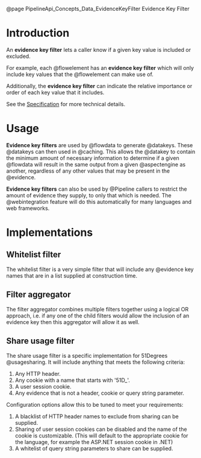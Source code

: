 @page PipelineApi_Concepts_Data_EvidenceKeyFilter Evidence Key Filter

# Introduction

An **evidence key filter** lets a caller know if a given key value is included or excluded.

For example, each @flowelement has an **evidence key filter** which will only include key values
that the @flowelement can make use of.

Additionally, the **evidence key filter** can indicate the relative importance or order
of each key value that it includes.

See the
[Specification](https://github.com/51Degrees/specifications/blob/main/pipeline-specification/features/advertize-accepted-evidence.md#)
for more technical details.

# Usage

**Evidence key filters** are used by @flowdata to generate @datakeys. These @datakeys can then
used in @caching.
This allows the @datakey to contain the minimum amount of necessary information to determine
if a given @flowdata will result in the same output from a given @aspectengine as another, regardless
of any other values that may be present in the @evidence.

**Evidence key filters** can also be used by @Pipeline callers to restrict the amount of evidence 
they supply, to only that which is needed.
The @webintegration feature will do this automatically for many languages and web frameworks.

# Implementations

## Whitelist filter

The whitelist filter is a very simple filter that will include any @evidence key names that 
are in a list supplied at construction time.

## Filter aggregator

The filter aggregator combines multiple filters together using a logical OR approach, i.e. if any one of the child filters would allow the inclusion of an evidence key then this aggregator will allow it as well.

## Share usage filter

The share usage filter is a specific implementation for 51Degrees @usagesharing.
It will include anything that meets the following criteria:

1. Any HTTP header.
2. Any cookie with a name that starts with '51D_'.
3. A user session cookie.
4. Any evidence that is not a header, cookie or query string parameter.

Configuration options allow this to be tuned to meet your requirements:

1. A blacklist of HTTP header names to exclude from sharing can be supplied.
2. Sharing of user session cookies can be disabled and the name of the cookie
  is customizable. (This will default to the appropriate cookie for the language, 
  for example the ASP.NET session cookie in .NET)
3. A whitelist of query string parameters to share can be supplied.
